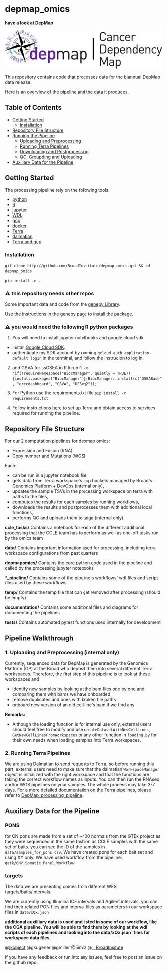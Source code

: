 # depmap_omics

__have a look at [DepMap](https://www.depmap.org)__

![](documentation/depmap-logo_white.png)

This repository contains code that processes data for the biannual DepMap data release. 

[Here](https://docs.google.com/presentation/d/1i0HI31dBejTYmzI9Cp6Ij7--t6eSR2r9vcC22TxSnNI/edit#slide=id.g525fd14bef_0_116) is an overview of the pipeline and the data it produces.

## Table of Contents
- [Getting Started](#quickstart)
  - [Installation](#installation)
- [Repository File Structure](#file-structure)
- [Running the Pipeline](#running-pipeline)
  - [Uploading and Preprocessing](#upload-preprocess)
  - [Running Terra Pipelines](#running-terra-pipelines)
  - [Downloading and Postprocessing](#downloading-postprocessing)
  - [QC, Groupding and Uploading](#qc-grouping-uploading)
- [Auxiliary Data for the Pipeline](#data)

## Getting Started <a name="quickstart"></a>

The processing pipeline rely on the following tools:

- [python](https://www.learnpython.org/)
- [R](https://www.codecademy.com/learn/learn-r)
- [jupyter](https://jupyter.org/index.html)
- [WDL](https://software.broadinstitute.org/wdl/documentation/)
- [gcp](https://cloud.google.com/sdk/docs/quickstart-macos)
- [docker](https://docs.docker.com/get-started/)
- [Terra](https://software.broadinstitute.org/firecloud/documentation/)
- [dalmatian](https://github.com/broadinstitute/dalmatian)
- [Terra and gcp](https://docs.google.com/document/d/1zTtaN-Px64f8JvgydZNdBbzBpFWyZzEpshSNxQh43Oc/edit#heading=h.dz5wh0l4bu9g)


### Installatiion <a name="installation"></a>

`git clone http://github.com/BroadInstitute/depmap_omics.git && cd depmap_omics`

`pip install -e .`

### :warning: this repository needs other repos

Some important data and code from the [genepy Library](https://github.com/broadinstitute/genepy).

Use the instructions in the genepy page to install the package.

### :warning: you would need the following R python packages

1. You will need to install jupyter notetbooks and google cloud sdk
  - install [Google Cloud SDK](https://cloud.google.com/sdk/docs/downloads-interactive).
  - authenticate my SDK account by running `gcloud auth application-default login` in the terminal, and follow the instrucion to log in.

2. and GSVA for ssGSEA in R `R` run `R -e 'if(!requireNamespace("BiocManager", quietly = TRUE)){install.packages("BiocManager")};BiocManager::install(c("GSEABase", "erccdashboard", "GSVA", "DESeq2"));'`

3. For Python use the requirements.txt file `pip install -r requirements.txt` 

4. Follow instructions [here](documentation/getting_started.md) to set up Terra and obtain access to services required for running the pipeline.

## Repository File Structure <a name="file-structure"></a>

For our 2 computation pipelines for depmap omics:
- Expression and Fusion (RNA)
- Copy number and Mutations (WGS)

Each:
- can be run in a jupyter notebook file,
- gets data from Terra workspace's gcp buckets managed by Broad's Genomics Platform + DevOps (internal only), 
- updates the sample TSVs in the processing workspace on terra with paths to the files, 
- computes the results for each samples by running workflows, 
- downloads the results and postprocesses them with additional local functions,
- performs QC and uploads them to taiga (internal only).

__ccle_tasks/__ Contains a notebook for each of the different additional processing that the CCLE team has to perform as well as one-off tasks run by the omics team

__data/__ Contains important information used for processing, including terra workspace configurations from past quarters

__depmapomics/__ Contains the core python code used in the pipeline and called by the processing jupyter notebooks

__\*\_pipeline/__ Contains some of the pipeline's workflows' wdl files and script files used by these workflows 

__temp/__ Contains the temp file that can get removed after processing (should be empty)

__documentation/__ Contains some additional files and diagrams for documenting the pipelines

__tests/__ Contains automated pytest functions used internally for development

## Pipeline Walkthrough <a name="running-pipeline"></a>

### 1. Uploading and Preprocessing (internal only) <a name="upload-preprocess"></a>

Currently, sequenced data for DepMap is generated by the Genomics Platform (GP) at the Broad who deposit them into several different Terra workspaces. Therefore, the first step of this pipeline is to look at these workspaces and

- identify new samples by looking at the bam files one by one and comparing them with bams we have onboarded
- remove duplicates and ones with broken file paths
- onboard new version of an old cell line's bam if we find any

**Remarks:**
- Although the loading function is for internal use only, external users should feel free to modify and use `createDatasetWithNewCellLines`, `GetNewCellLinesFromWorkspaces` or any other function in `loading.py` for their own needs when loading samples into Terra workspaces.

### 2. Running Terra Pipelines <a name="running-terra-pipelines"></a>

We are using Dalmatian to send requests to Terra, so before running this part, external users need to make sure that the dalmatian `WorkspaceManager` object is initialized with the right workspace and that the functions are taking the correct workflow names as inputs.
You can then run the RNAseq and/or WGS pipelines on your samples. The whole process may take 3-7 days.
For a more detailed documentation on the Terra pipelines, please refer to [DepMap_processing_pipeline](documentation/DepMap_processing_pipeline.md).

## Auxiliary Data for the Pipeline <a name="data"></a>


### PONS

for CN pons are made from a set of ~400 normals from the GTEx project as they were sequenced in the same fashion as CCLE samples with the same set of baits. you can see the ID of the samples in `data/samples_for_pons.csv`.
We have created pons for each bait set and using XY only.
We have used workflow from the pipeline:
`gatk/CNV_Somatic_Panel_Workflow`


### targets

The data we are presenting comes from different WES targets/baits/intervals.

We are currently using Illumina ICE intervals and Agilent intervals. you can find their related PON files and interval files as parameters in our workspace files in `data/xQx.json`

__additional auxilliary data is used and listed in some of our workflow, like the CGA pipeline. You will be able to find them by looking at the wdl scripts of each pipelines and looking into the data/xQx.json` files for workspace data files.__


@[jkobject](https://www.jkobject.com)
@gkugener
@gmiller
@5im1z
@__[BroadInsitute](https://www.broadinstitute.org)

If you have any feedback or run into any issues, feel free to post an issue on the github repo.
